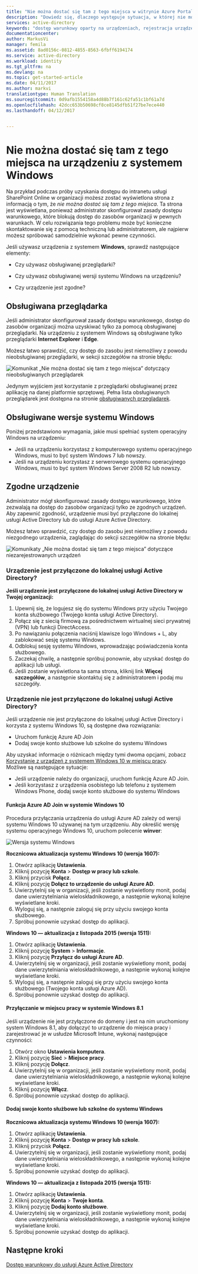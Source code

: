 ```yaml
---
title: "Nie można dostać się tam z tego miejsca w witrynie Azure Portal na urządzeniu z systemem Windows | Microsoft Docs"
description: "Dowiedz się, dlaczego występuje sytuacja, w której nie można dostać się do danej lokalizacji z tego miejsca, i co można sprawdzić, aby to okno dialogowe nie było wyświetlane."
services: active-directory
keywords: "dostęp warunkowy oparty na urządzeniach, rejestracja urządzenia, włączanie rejestracji urządzenia, rejestracja urządzenia i MDM"
documentationcenter: 
author: MarkusVi
manager: femila
ms.assetid: 8ad0156c-0812-4855-8563-6fbff6194174
ms.service: active-directory
ms.workload: identity
ms.tgt_pltfrm: na
ms.devlang: na
ms.topic: get-started-article
ms.date: 04/11/2017
ms.author: markvi
translationtype: Human Translation
ms.sourcegitcommit: 0d9afb1554158a4d88b7f161c62fa51c1bf61a7d
ms.openlocfilehash: 42dcc653b50698cf8ce8145dfb51f27be7ece440
ms.lasthandoff: 04/12/2017


---
```

# <a name="you-cant-get-there-from-here-on-a-windows-device"></a>Nie można dostać się tam z tego miejsca na urządzeniu z systemem Windows

Na przykład podczas próby uzyskania dostępu do intranetu usługi SharePoint Online w organizacji możesz zostać wyświetlona strona z informacją o tym, że *nie można dostać się tam z tego miejsca*. Ta strona jest wyświetlana, ponieważ administrator skonfigurował zasady dostępu warunkowego, które blokują dostęp do zasobów organizacji w pewnych warunkach. W celu rozwiązania tego problemu może być konieczne skontaktowanie się z pomocą techniczną lub administratorem, ale najpierw możesz spróbować samodzielnie wykonać pewne czynności.

Jeśli używasz urządzenia z systemem **Windows**, sprawdź następujące elementy:

- Czy używasz obsługiwanej przeglądarki?

- Czy używasz obsługiwanej wersji systemu Windows na urządzeniu?

- Czy urządzenie jest zgodne?






## <a name="supported-browser"></a>Obsługiwana przeglądarka

Jeśli administrator skonfigurował zasady dostępu warunkowego, dostęp do zasobów organizacji można uzyskiwać tylko za pomocą obsługiwanej przeglądarki. Na urządzeniu z systemem Windows są obsługiwane tylko przeglądarki **Internet Explorer** i **Edge**.

Możesz łatwo sprawdzić, czy dostęp do zasobu jest niemożliwy z powodu nieobsługiwanej przeglądarki, w sekcji szczegółów na stronie błędu:

![Komunikat „Nie można dostać się tam z tego miejsca” dotyczący nieobsługiwanych przeglądarek](./media/active-directory-conditional-access-device-remediation/02.png "Scenariusz")

Jedynym wyjściem jest korzystanie z przeglądarki obsługiwanej przez aplikację na danej platformie sprzętowej. Pełna lista obsługiwanych przeglądarek jest dostępna na stronie [obsługiwanych przeglądarek](active-directory-conditional-access-supported-apps.md#supported-browsers).  


## <a name="supported-versions-of-windows"></a>Obsługiwane wersje systemu Windows

Poniżej przedstawiono wymagania, jakie musi spełniać system operacyjny Windows na urządzeniu: 

- Jeśli na urządzeniu korzystasz z komputerowego systemu operacyjnego Windows, musi to być system Windows 7 lub nowszy.
- Jeśli na urządzeniu korzystasz z serwerowego systemu operacyjnego Windows, musi to być system Windows Server 2008 R2 lub nowszy. 


## <a name="compliant-device"></a>Zgodne urządzenie

Administrator mógł skonfigurować zasady dostępu warunkowego, które zezwalają na dostęp do zasobów organizacji tylko ze zgodnych urządzeń. Aby zapewnić zgodność, urządzenie musi być przyłączone do lokalnej usługi Active Directory lub do usługi Azure Active Directory.

Możesz łatwo sprawdzić, czy dostęp do zasobu jest niemożliwy z powodu niezgodnego urządzenia, zaglądając do sekcji szczegółów na stronie błędu:
 
![Komunikaty „Nie można dostać się tam z tego miejsca” dotyczące niezarejestrowanych urządzeń](./media/active-directory-conditional-access-device-remediation/01.png "Scenariusz")


### <a name="is-your-device-joined-to-an-on-premises-active-directory"></a>Urządzenie jest przyłączone do lokalnej usługi Active Directory?

**Jeśli urządzenie jest przyłączone do lokalnej usługi Active Directory w Twojej organizacji:**

1. Upewnij się, że logujesz się do systemu Windows przy użyciu Twojego konta służbowego (Twojego konta usługi Active Directory).
2. Połącz się z siecią firmową za pośrednictwem wirtualnej sieci prywatnej (VPN) lub funkcji DirectAccess.
3. Po nawiązaniu połączenia naciśnij klawisze logo Windows + L, aby zablokować sesję systemu Windows.
4. Odblokuj sesję systemu Windows, wprowadzając poświadczenia konta służbowego.
5. Zaczekaj chwilę, a następnie spróbuj ponownie, aby uzyskać dostęp do aplikacji lub usługi.
6. Jeśli zostanie wyświetlona ta sama strona, kliknij link **Więcej szczegółów**, a następnie skontaktuj się z administratorem i podaj mu szczegóły.


### <a name="is-your-device-not-joined-to-an-on-premises-active-directory"></a>Urządzenie nie jest przyłączone do lokalnej usługi Active Directory?

Jeśli urządzenie nie jest przyłączone do lokalnej usługi Active Directory i korzysta z systemu Windows 10, są dostępne dwa rozwiązania:

* Uruchom funkcję Azure AD Join
* Dodaj swoje konto służbowe lub szkolne do systemu Windows

Aby uzyskać informacje o różnicach między tymi dwoma opcjami, zobacz [Korzystanie z urządzeń z systemem Windows 10 w miejscu pracy](active-directory-azureadjoin-windows10-devices.md).  
Możliwe są następujące sytuacje:

- Jeśli urządzenie należy do organizacji, uruchom funkcję Azure AD Join.
- Jeśli korzystasz z urządzenia osobistego lub telefonu z systemem Windows Phone, dodaj swoje konto służbowe do systemu Windows 



#### <a name="azure-ad-join-on-windows-10"></a>Funkcja Azure AD Join w systemie Windows 10

Procedura przyłączania urządzenia do usługi Azure AD zależy od wersji systemu Windows 10 używanej na tym urządzeniu. Aby określić wersję systemu operacyjnego Windows 10, uruchom polecenie **winver**: 

![Wersja systemu Windows](./media/active-directory-conditional-access-device-remediation/03.png )


**Rocznicowa aktualizacja systemu Windows 10 (wersja 1607):**

1. Otwórz aplikację **Ustawienia**.
2. Kliknij pozycję **Konta** > **Dostęp w pracy lub szkole**.
3. Kliknij przycisk **Połącz**.
4. Kliknij pozycję **Dołącz to urządzenie do usługi Azure AD**.
5. Uwierzytelnij się w organizacji, jeśli zostanie wyświetlony monit, podaj dane uwierzytelniania wieloskładnikowego, a następnie wykonaj kolejne wyświetlane kroki.
6. Wyloguj się, a następnie zaloguj się przy użyciu swojego konta służbowego.
7. Spróbuj ponownie uzyskać dostęp do aplikacji.

**Windows 10 — aktualizacja z listopada 2015 (wersja 1511):**

1. Otwórz aplikację **Ustawienia**.
2. Kliknij pozycję **System** > **Informacje**.
3. Kliknij pozycję **Przyłącz do usługi Azure AD**.
4. Uwierzytelnij się w organizacji, jeśli zostanie wyświetlony monit, podaj dane uwierzytelniania wieloskładnikowego, a następnie wykonaj kolejne wyświetlane kroki.
5. Wyloguj się, a następnie zaloguj się przy użyciu swojego konta służbowego (Twojego konta usługi Azure AD).
6. Spróbuj ponownie uzyskać dostęp do aplikacji.


#### <a name="workplace-join-on-windows-81"></a>Przyłączanie w miejscu pracy w systemie Windows 8.1

Jeśli urządzenie nie jest przyłączone do domeny i jest na nim uruchomiony system Windows 8.1, aby dołączyć to urządzenie do miejsca pracy i zarejestrować je w usłudze Microsoft Intune, wykonaj następujące czynności:

1. Otwórz okno **Ustawienia komputera**.
2. Kliknij pozycję **Sieć** > **Miejsce pracy**.
3. Kliknij pozycję **Dołącz**.
4. Uwierzytelnij się w organizacji, jeśli zostanie wyświetlony monit, podaj dane uwierzytelniania wieloskładnikowego, a następnie wykonaj kolejne wyświetlane kroki.
5. Kliknij pozycję **Włącz**.
6. Spróbuj ponownie uzyskać dostęp do aplikacji.



#### <a name="add-your-work-or-school-account-to-windows"></a>Dodaj swoje konto służbowe lub szkolne do systemu Windows 


**Rocznicowa aktualizacja systemu Windows 10 (wersja 1607):**

1. Otwórz aplikację **Ustawienia**.
2. Kliknij pozycję **Konta** > **Dostęp w pracy lub szkole**.
3. Kliknij przycisk **Połącz**.
4. Uwierzytelnij się w organizacji, jeśli zostanie wyświetlony monit, podaj dane uwierzytelniania wieloskładnikowego, a następnie wykonaj kolejne wyświetlane kroki.
5. Spróbuj ponownie uzyskać dostęp do aplikacji.


**Windows 10 — aktualizacja z listopada 2015 (wersja 1511):**

1. Otwórz aplikację **Ustawienia**.
2. Kliknij pozycję **Konta** > **Twoje konta**.
3. Kliknij pozycję **Dodaj konto służbowe**.
4. Uwierzytelnij się w organizacji, jeśli zostanie wyświetlony monit, podaj dane uwierzytelniania wieloskładnikowego, a następnie wykonaj kolejne wyświetlane kroki.
5. Spróbuj ponownie uzyskać dostęp do aplikacji.





## <a name="next-steps"></a>Następne kroki
[Dostęp warunkowy do usługi Azure Active Directory](active-directory-conditional-access.md)


